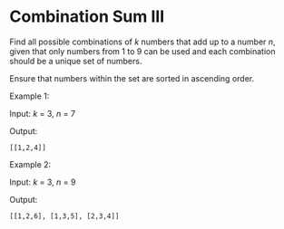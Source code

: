 # Combination Sum III

Find all possible combinations of *k* numbers that add up to a number *n*, given that only numbers from 1 to 9 can be used and each combination should be a unique set of numbers.

Ensure that numbers within the set are sorted in ascending order.

Example 1:

Input: *k* = 3, *n* = 7

Output:

    [[1,2,4]]

Example 2:

Input: *k* = 3, *n* = 9

Output:

    [[1,2,6], [1,3,5], [2,3,4]]
    
